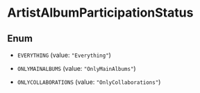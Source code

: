 

# ArtistAlbumParticipationStatus

## Enum


* `EVERYTHING` (value: `"Everything"`)

* `ONLYMAINALBUMS` (value: `"OnlyMainAlbums"`)

* `ONLYCOLLABORATIONS` (value: `"OnlyCollaborations"`)



